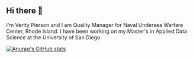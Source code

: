## Hi there 👋
I'm Verity Pierson and I am Quality Manager for Naval Undersea Warfare Center, Rhode Island. I have been working on my Master's in Applied Data Science at the University of San Diego.

[![Anurag's GitHub stats](https://github-readme-stats.vercel.app/api?username=vpierson100)](https://github.com/anuraghazra/github-readme-stats)


